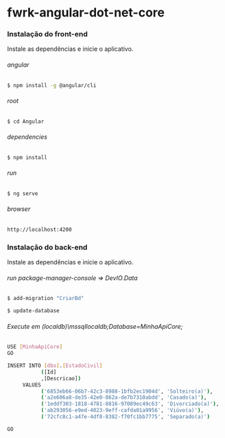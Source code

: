# fwrk-angular-dot-net-core

### Instalação do front-end

Instale as dependências e inicie o aplicativo.

###### angular
```sh
$ npm install -g @angular/cli
```

###### root
```sh
$ cd Angular
```

###### dependencies
```sh
$ npm install
```

###### run
```sh
$ ng serve
```

###### browser
```sh
http://localhost:4200
```

### Instalação do back-end

Instale as dependências e inicie o aplicativo.

###### run package-manager-console => DevIO.Data
```sh
$ add-migration "CriarBd"
```
```sh
$ update-database
```

###### Execute em (localdb)\\mssqllocaldb;Database=MinhaApiCore; 

```sh
USE [MinhaApiCore]
GO

INSERT INTO [dbo].[EstadoCivil]
           ([Id]
           ,[Descricao])
     VALUES
           ('6853eb66-06b7-42c3-8988-1bfb2ec1904d', 'Solteiro(a)'),
		   ('a2e606a8-de35-42e0-862a-de7b7310abdd', 'Casado(a)'),
		   ('1eddf303-1818-4781-8816-97089ec49c63', 'Divorciado(a)'),
		   ('ab293056-e9ed-4023-9eff-cafda01a9956', 'Viúvo(a)'),
		   ('72cfc8c1-a47e-4df8-8382-f70fc1bb7775', 'Separado(a)')

GO
```
